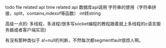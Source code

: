 





todo
file related api
time related api
数据库api调用
字符串的使用（字符串拼接，split，contains,indexof等函数）
int转string


高级一点的:
多线程，多进程(很多写socket编程的教程跟着就上多线程的c语言服务器或者客户端实现)




有没有那种类似于 a!=null的判断，不然每次都segmentfault很烦人啊。